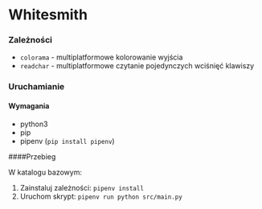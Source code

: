 Whitesmith
==========

### Zależności
* `colorama` - multiplatformowe kolorowanie wyjścia
* `readchar` - multiplatformowe czytanie pojedynczych wciśnięć klawiszy

### Uruchamianie

#### Wymagania

* python3
* pip
* pipenv (`pip install pipenv`)

####Przebieg

W katalogu bazowym:
1. Zainstaluj zależności: `pipenv install`
2. Uruchom skrypt: `pipenv run python src/main.py`